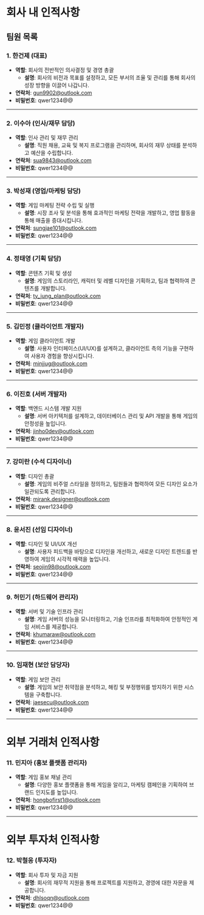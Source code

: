 # 회사 내 인적사항

## 팀원 목록

### 1. 한건제 (대표)
- **역할**: 회사의 전반적인 의사결정 및 경영 총괄
  - **설명**: 회사의 비전과 목표를 설정하고, 모든 부서의 조율 및 관리를 통해 회사의 성장 방향을 이끌어 나갑니다.
- **연락처**: gun9902@outlook.com
- **비밀번호**: qwer1234@@

---

### 2. 이수아 (인사/재무 담당)
- **역할**: 인사 관리 및 재무 관리
  - **설명**: 직원 채용, 교육 및 복지 프로그램을 관리하며, 회사의 재무 상태를 분석하고 예산을 수립합니다.
- **연락처**: sua9843@outlook.com
- **비밀번호**: qwer1234@@

---

### 3. 박성재 (영업/마케팅 담당)
- **역할**: 게임 마케팅 전략 수립 및 실행
  - **설명**: 시장 조사 및 분석을 통해 효과적인 마케팅 전략을 개발하고, 영업 활동을 통해 매출을 증대시킵니다.
- **연락처**: sungjae101@outlook.com
- **비밀번호**: qwer1234@@

---

### 4. 정태영 (기획 담당)
- **역할**: 콘텐츠 기획 및 생성
  - **설명**: 게임의 스토리라인, 캐릭터 및 레벨 디자인을 기획하고, 팀과 협력하여 콘텐츠를 개발합니다.
- **연락처**: ty_jung_plan@outlook.com
- **비밀번호**: qwer1234@@

---

### 5. 김민정 (클라이언트 개발자)
- **역할**: 게임 클라이언트 개발
  - **설명**: 사용자 인터페이스(UI/UX)를 설계하고, 클라이언트 측의 기능을 구현하여 사용자 경험을 향상시킵니다.
- **연락처**: minjjug@outlook.com
- **비밀번호**: qwer1234@@

---

### 6. 이진호 (서버 개발자)
- **역할**: 백엔드 시스템 개발 지원
  - **설명**: 서버 아키텍처를 설계하고, 데이터베이스 관리 및 API 개발을 통해 게임의 안정성을 높입니다.
- **연락처**: jinho0dev@outlook.com
- **비밀번호**: qwer1234@@

---

### 7. 강미란 (수석 디자이너)
- **역할**: 디자인 총괄
  - **설명**: 게임의 비주얼 스타일을 정의하고, 팀원들과 협력하여 모든 디자인 요소가 일관되도록 관리합니다.
- **연락처**: mirank.designer@outlook.com
- **비밀번호**: qwer1234@@

---

### 8. 윤서진 (선임 디자이너)
- **역할**: 디자인 및 UI/UX 개선
  - **설명**: 사용자 피드백을 바탕으로 디자인을 개선하고, 새로운 디자인 트렌드를 반영하여 게임의 시각적 매력을 높입니다.
- **연락처**: seojin98@outlook.com
- **비밀번호**: qwer1234@@

---

### 9. 허민기 (하드웨어 관리자)
- **역할**: 서버 및 기술 인프라 관리
  - **설명**: 게임 서버의 성능을 모니터링하고, 기술 인프라를 최적화하여 안정적인 게임 서비스를 제공합니다.
- **연락처**: khumaraw@outlook.com
- **비밀번호**: qwer1234@@

---

### 10. 임재현 (보안 담당자)
- **역할**: 게임 보안 관리
  - **설명**: 게임의 보안 취약점을 분석하고, 해킹 및 부정행위를 방지하기 위한 시스템을 구축합니다.
- **연락처**: jaesecu@outlook.com
- **비밀번호**: qwer1234@@

---

# 외부 거래처 인적사항

### 11. 민지아 (홍보 플랫폼 관리자)
- **역할**: 게임 홍보 채널 관리
  - **설명**: 다양한 홍보 플랫폼을 통해 게임을 알리고, 마케팅 캠페인을 기획하여 브랜드 인지도를 높입니다.
- **연락처**: hongbofirst1@outlook.com
- **비밀번호**: qwer1234@@

---

# 외부 투자처 인적사항

### 12. 박철웅 (투자자)
- **역할**: 회사 투자 및 자금 지원
  - **설명**: 회사의 재무적 지원을 통해 프로젝트를 지원하고, 경영에 대한 자문을 제공합니다.
- **연락처**: dhlsoqn@outlook.com
- **비밀번호**: qwer1234@@